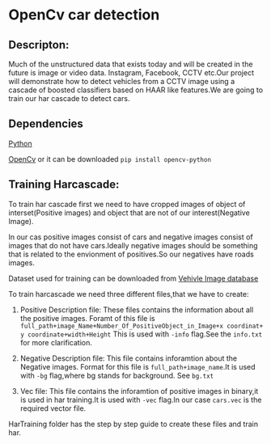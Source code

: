 # OpenCv car detection

## Descripton:

Much of the unstructured data that exists today and will be created in the future is image or video data. Instagram, Facebook, CCTV etc.Our project will demonstrate how to detect vehicles from a CCTV image using a cascade of boosted classifiers based on HAAR like features.We are going to train our har cascade to detect cars.

## Dependencies
[Python](https://www.continuum.io/downloads)

[OpenCv](http://opencv.org/) or it can be downloaded `pip install opencv-python`

## Training Harcascade:
To train har cascade first we need to have cropped images of object of interset(Positive images) and object that are not of our interest(Negative Image).

In our cas positive images consist of cars and negative images consist of images that do not have cars.Ideally negative images should be something that is related to the envionment of positives.So our negatives have roads images.

Dataset used for training can be downloaded from [Vehivle Image database](http://www.gti.ssr.upm.es/data/Vehicle_database.html)

To train harcascade we need three different files,that we have to create:

1. Positive Description file:  These files contains the information about all the positive images. Foramt of this file is `full_path+image_Name+Number_Of_PositiveObject_in_Image+x coordinat+ y coordinate+width+Height` This is used with `-info` flag.See the `info.txt` for more clarification.
  
  2. Negative Description file:  This file contains inforamtion about the Negative images. Format for this file is `full_path+image_name`.It is used with `-bg` flag,where bg stands for background. See `bg.txt`
  
 3. Vec file:  This file contains the inforamtion of positive images in binary,it is used in har training.It is used with `-vec` flag.In our case `cars.vec` is the required vector file.
  
  HarTraining folder has the step by step guide to create these files and train har.
  
